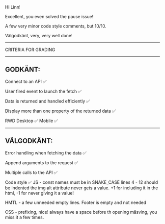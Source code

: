 Hi Linn!

Excellent, you even solved the pause issue!

A few very minor code style comments, but 10/10.

Välgodkänt, very, very well done!

*************************************

CRITERIA FOR GRADING

*************************************

GODKÄNT:
-------------------------------------

Connect to an API ✅

User fired event to launch the fetch ✅

Data is returned and handled efficiently ✅

Display more than one property of the returned data ✅

RWD
  Desktop ✅
  Mobile ✅

-------------------------------------

VÄLGODKÄNT:
-------------------------------------

Error handling when fetching the data ✅

Append arguments to the request ✅

Multiple calls to the API ✅

Code style ✅
  JS - const names must be in SNAKE_CASE
       lines 4 - 12 should be indented
       the img alt attribute never gets a value. +1 for including it in the html, -1 for never giving it a value!
  
  HMTL - a few unneeded empty lines. 
         Footer is empty and not needed
         
  CSS - prefixing, nice!
        always have a space before th opening måsving, you miss it a few times.
        